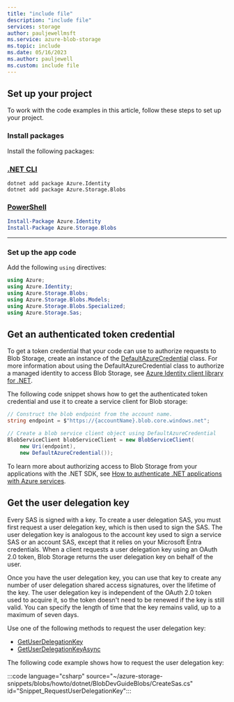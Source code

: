```yaml
---
title: "include file"
description: "include file"
services: storage
author: pauljewellmsft
ms.service: azure-blob-storage
ms.topic: include
ms.date: 05/16/2023
ms.author: pauljewell
ms.custom: include file
---
```


## Set up your project

To work with the code examples in this article, follow these steps to set up your project.

### Install packages

Install the following packages:

### [.NET CLI](#tab/packages-dotnetcli)

```dotnetcli
dotnet add package Azure.Identity
dotnet add package Azure.Storage.Blobs
```

### [PowerShell](#tab/packages-powershell)

```powershell
Install-Package Azure.Identity
Install-Package Azure.Storage.Blobs
```
---

### Set up the app code

Add the following `using` directives:

```csharp
using Azure;
using Azure.Identity;
using Azure.Storage.Blobs;
using Azure.Storage.Blobs.Models;
using Azure.Storage.Blobs.Specialized;
using Azure.Storage.Sas;
```

## Get an authenticated token credential

To get a token credential that your code can use to authorize requests to Blob Storage, create an instance of the [DefaultAzureCredential](/dotnet/api/azure.identity.defaultazurecredential) class. For more information about using the DefaultAzureCredential class to authorize a managed identity to access Blob Storage, see [Azure Identity client library for .NET](/dotnet/api/overview/azure/identity-readme?toc=/azure/storage/blobs/toc.json).

The following code snippet shows how to get the authenticated token credential and use it to create a service client for Blob storage:

```csharp
// Construct the blob endpoint from the account name.
string endpoint = $"https://{accountName}.blob.core.windows.net";

// Create a blob service client object using DefaultAzureCredential
BlobServiceClient blobServiceClient = new BlobServiceClient(
    new Uri(endpoint),
    new DefaultAzureCredential());
```

To learn more about authorizing access to Blob Storage from your applications with the .NET SDK, see [How to authenticate .NET applications with Azure services](/dotnet/azure/sdk/authentication).

## Get the user delegation key

Every SAS is signed with a key. To create a user delegation SAS, you must first request a user delegation key, which is then used to sign the SAS. The user delegation key is analogous to the account key used to sign a service SAS or an account SAS, except that it relies on your Microsoft Entra credentials. When a client requests a user delegation key using an OAuth 2.0 token, Blob Storage returns the user delegation key on behalf of the user.

Once you have the user delegation key, you can use that key to create any number of user delegation shared access signatures, over the lifetime of the key. The user delegation key is independent of the OAuth 2.0 token used to acquire it, so the token doesn't need to be renewed if the key is still valid. You can specify the length of time that the key remains valid, up to a maximum of seven days.

Use one of the following methods to request the user delegation key:

- [GetUserDelegationKey](/dotnet/api/azure.storage.blobs.blobserviceclient.getuserdelegationkey)
- [GetUserDelegationKeyAsync](/dotnet/api/azure.storage.blobs.blobserviceclient.getuserdelegationkeyasync)

The following code example shows how to request the user delegation key:

:::code language="csharp" source="~/azure-storage-snippets/blobs/howto/dotnet/BlobDevGuideBlobs/CreateSas.cs" id="Snippet_RequestUserDelegationKey":::

